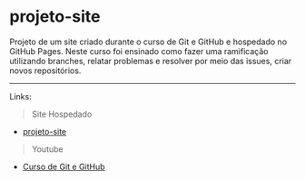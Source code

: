 # projeto-site
Projeto de um site criado durante o curso de Git e GitHub e hospedado no GitHub Pages. Neste curso foi ensinado como fazer uma ramificação utilizando branches, relatar problemas e resolver por meio das issues, criar novos repositórios.
***
Links:
> Site Hospedado

* [projeto-site](https://connectdb500.github.io/projeto-site/)

> Youtube

* [Curso de Git e GitHub](https://youtube.com/playlist?list=PLHz_AreHm4dm7ZULPAmadvNhH6vk9oNZA&si=bU7FeZILI8_A--w5)


